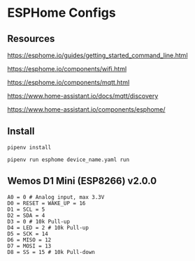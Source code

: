 # ESPHome Configs

## Resources

https://esphome.io/guides/getting_started_command_line.html

https://esphome.io/components/wifi.html

https://esphome.io/components/mqtt.html

https://www.home-assistant.io/docs/mqtt/discovery

https://www.home-assistant.io/components/esphome/

## Install

    pipenv install

    pipenv run esphome device_name.yaml run

## Wemos D1 Mini (ESP8266) v2.0.0

    A0 = 0 # Analog input, max 3.3V
    D0 = RESET = WAKE_UP = 16
    D1 = SCL = 5
    D2 = SDA = 4
    D3 = 0 # 10k Pull-up
    D4 = LED = 2 # 10k Pull-up
    D5 = SCK = 14
    D6 = MISO = 12
    D7 = MOSI = 13
    D8 = SS = 15 # 10k Pull-down




